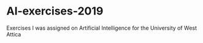 # AI-exercises-2019

Exercises I was assigned on Artificial Intelligence for the University of West Attica
